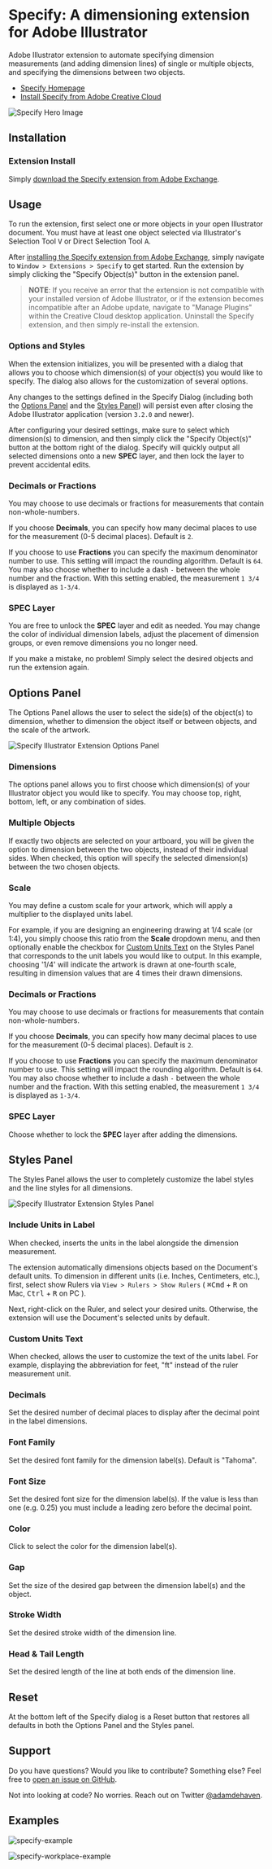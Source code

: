 # Specify: A dimensioning extension for Adobe Illustrator

Adobe Illustrator extension to automate specifying dimension measurements (and adding dimension lines) of single or multiple objects, and specifying the dimensions between two objects.

- [Specify Homepage](https://specify.dehaven.org)
- [Install Specify from Adobe Creative Cloud](https://exchange.adobe.com/creativecloud.details.106345.html)

![Specify Hero Image](img/featured-new.png)

## Installation

### Extension Install

Simply [download the Specify extension from Adobe Exchange](https://exchange.adobe.com/creativecloud.details.106345.html).

## Usage

To run the extension, first select one or more objects in your open Illustrator document. You must have at least one object selected via Illustrator's Selection Tool <kbd>V</kbd> or Direct Selection Tool <kbd>A</kbd>.

After [installing the Specify extension from Adobe Exchange](https://exchange.adobe.com/creativecloud.details.106345.html), simply navigate to `Window > Extensions > Specify` to get started. Run the extension by simply clicking the "Specify Object(s)" button in the extension panel.

> **NOTE**: If you receive an error that the extension is not compatible with your installed version of Adobe Illustrator, or if the extension becomes incompatible after an Adobe update, navigate to "Manage Plugins" within the Creative Cloud desktop application. Uninstall the Specify extension, and then simply re-install the extension.

### Options and Styles

When the extension initializes, you will be presented with a dialog that allows you to choose which dimension(s) of your object(s) you would like to specify. The dialog also allows for the customization of several options.

Any changes to the settings defined in the Specify Dialog (including both the [Options Panel](#options-panel) and the [Styles Panel](#styles-panel)) will persist even after closing the Adobe Illustrator application (version `3.2.0` and newer).

After configuring your desired settings, make sure to select which dimension(s) to dimension, and then simply click the "Specify Object(s)" button at the bottom right of the dialog. Specify will quickly output all selected dimensions onto a new **SPEC** layer, and then lock the layer to prevent accidental edits.

### Decimals or Fractions

You may choose to use decimals or fractions for measurements that contain non-whole-numbers.

If you choose **Decimals**, you can specify how many decimal places to use for the measurement (0-5 decimal places). Default is `2`.

If you choose to use **Fractions** you can specify the maximum denominator number to use. This setting will impact the rounding algorithm. Default is `64`. You may also choose whether to include a dash `-` between the whole number and the fraction. With this setting enabled, the measurement `1 3/4` is displayed as `1-3/4`.

### SPEC Layer

You are free to unlock the **SPEC** layer and edit as needed. You may change the color of individual dimension labels, adjust the placement of dimension groups, or even remove dimensions you no longer need.

If you make a mistake, no problem! Simply select the desired objects and run the extension again.

## Options Panel

The Options Panel allows the user to select the side(s) of the object(s) to dimension, whether to dimension the object itself or between objects, and the scale of the artwork.

![Specify Illustrator Extension Options Panel](img/specify-options-panel.png)

### Dimensions

The options panel allows you to first choose which dimension(s) of your Illustrator object you would like to specify. You may choose top, right, bottom, left, or any combination of sides.

### Multiple Objects

If exactly two objects are selected on your artboard, you will be given the option to dimension between the two objects, instead of their individual sides. When checked, this option will specify the selected dimension(s) between the two chosen objects.

### Scale

You may define a custom scale for your artwork, which will apply a multiplier to the displayed units label.

For example, if you are designing an engineering drawing at 1/4 scale (or 1:4), you simply choose this ratio from the **Scale** dropdown menu, and then optionally enable the checkbox for [Custom Units Text](#custom-units-text) on the Styles Panel that corresponds to the unit labels you would like to output. In this example, choosing '1/4' will indicate the artwork is drawn at one-fourth scale, resulting in dimension values that are 4 times their drawn dimensions.

### Decimals or Fractions

You may choose to use decimals or fractions for measurements that contain non-whole-numbers.

If you choose **Decimals**, you can specify how many decimal places to use for the measurement (0-5 decimal places). Default is `2`.

If you choose to use **Fractions** you can specify the maximum denominator number to use. This setting will impact the rounding algorithm. Default is `64`. You may also choose whether to include a dash `-` between the whole number and the fraction. With this setting enabled, the measurement `1 3/4` is displayed as `1-3/4`.

### SPEC Layer

Choose whether to lock the **SPEC** layer after adding the dimensions.

## Styles Panel

The Styles Panel allows the user to completely customize the label styles and the line styles for all dimensions.

![Specify Illustrator Extension Styles Panel](img/specify-styles-panel.png)

### Include Units in Label

When checked, inserts the units in the label alongside the dimension measurement.

The extension automatically dimensions objects based on the Document's default units. To dimension in different units (i.e. Inches, Centimeters, etc.), first, select show Rulers via `View > Rulers > Show Rulers` ( <kbd>⌘Cmd</kbd> + <kbd>R</kbd> on Mac, <kbd>Ctrl</kbd> + <kbd>R</kbd> on PC ).

Next, right-click on the Ruler, and select your desired units. Otherwise, the extension will use the Document's selected units by default.

### Custom Units Text

When checked, allows the user to customize the text of the units label. For example, displaying the abbreviation for feet, "ft" instead of the ruler measurement unit.

### Decimals

Set the desired number of decimal places to display after the decimal point in the label dimensions.

### Font Family

Set the desired font family for the dimension label(s). Default is &quot;Tahoma&quot;.

### Font Size

Set the desired font size for the dimension label(s). If the value is less than one (e.g. 0.25) you must include a leading zero before the decimal point.

### Color

Click to select the color for the dimension label(s).

### Gap

Set the size of the desired gap between the dimension label(s) and the object.

### Stroke Width

Set the desired stroke width of the dimension line.

### Head & Tail Length

Set the desired length of the line at both ends of the dimension line.

## Reset

At the bottom left of the Specify dialog is a Reset button that restores all defaults in both the Options Panel and the Styles panel.

## Support

Do you have questions? Would you like to contribute? Something else? Feel free to [open an issue on GitHub](https://github.com/adamdehaven/specify/issues).

Not into looking at code? No worries. Reach out on Twitter [@adamdehaven](https://twitter.com/adamdehaven).

## Examples

![specify-example](img/specify-example.jpg)

![specify-workplace-example](img/specify-workplace-example.png)
